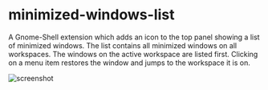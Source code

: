 minimized-windows-list
======================

A Gnome-Shell extension which adds an icon to the top panel showing a list of minimized 
windows. The list contains all minimized windows on all workspaces. The windows on the 
active workspace are listed first. Clicking on a menu item restores the window and jumps 
to the workspace it is on.

![screenshot](https://github.com/cboehme/minimized-windows-list/raw/master/screenshot.png)
